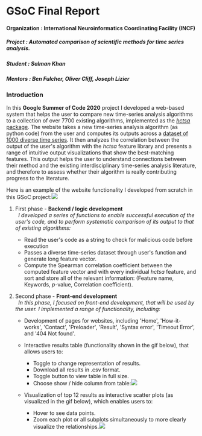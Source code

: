 # GSoC Final Report
#### Organization : International Neuroinformatics Coordinating Facility (INCF)
##### Project      : Automated comparison of scientific methods for time series analysis.
##### Student      : Salman Khan
##### Mentors      : Ben Fulcher, Oliver Cliff, Joseph Lizier

### Introduction

In this **Google Summer of Code 2020** project I developed a web-based system that helps the user to compare new time-series analysis algorithms to a collection of over 7700 existing algorithms, implemented as the [_hctsa_ package](https://github.com/benfulcher/hctsa).
The website takes a new time-series analysis algorithm (as python code) from the user and computes its outputs across a [dataset of 1000 diverse time series](https://figshare.com/articles/1000_Empirical_Time_series/5436136).
It then analyzes the correlation between the output of the user's algorithm with the _hctsa_ feature library and presents a range of intuitive output visualizations that show the best-matching features.
This output helps the user to understand connections between their method and the existing interdisciplinary time-series analysis literature, and therefore to assess whether their algorithm is really contributing progress to the literature.

Here is an example of the website functionality I developed from scratch in this GSoC project:![](GIF-200821_144005.gif)

1. First phase - **Backend / logic development**  
&nbsp; _I developed a series of functions to enable successful execution of the user's code, and to perform systematic comparison of its output to that of existing algorithms:_  

   * Read the user's code as a string to check for malicious code before execution  
   * Passes a diverse time-series dataset through user's function and generate long feature vector.
   * Compute the Spearman correlation coefficient between the computed feature vector and with every individual _hctsa_ feature, and sort and store all of the relevant information: (Feature name, Keywords, _p_-value, Correlation coefficient).  

2. Second phase - **Front-end development**  
&nbsp; _In this phase, I focused on front-end development, that will be used by the user.
I implemented a range of functionality, including:_  
  

   * Development of pages for websites, including 'Home', 'How-it-works', 'Contact', 'Preloader', 'Result', 'Syntax error', 'Timeout Error', and '404 Not found'.  
   
   * Interactive results table (functionality shown in the gif below), that allows users to:  
      * Toggle to change representation of results.
      * Download all results in .csv format.
      * Toggle button to view table in full size.
      * Choose show / hide column from table:![](GIF-200822_154604[1].gif)  
      
   * Visualization of top 12 results as interactive scatter plots (as visualized in the gif below), which enables users to:  
      * Hover to see data points.
      * Zoom each plot or all subplots simultaneously to more clearly visualize the relationships.![](GIF-200822_154727[1].gif)
